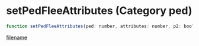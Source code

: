 # setPedFleeAttributes (Category ped)

```js
function setPedFleeAttributes(ped: number, attributes: number, p2: boolean): void
```

[filename](setPedFleeAttributes_m.md ':include')